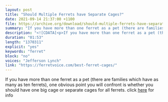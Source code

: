 ```yaml
---
layout: post
title: "Should Multiple Ferrets have Separate Cages?"
date: 2021-09-14 21:37:00 +1100
file: https://archive.org/download/should-multiple-ferrets-have-separate-cages/Should%20Multiple%20Ferrets%20have%20Separate%20Cages.mp3
summary: "If you have more than one ferret as a pet (there are families which have as many as ten ferrets), one obvious point you will confront is whether you should have one big cage or separate cages for all ferrets. "
description: "<![CDATA[<p>If you have more than one ferret as a pet (there are families which have as many as ten ferrets), one obvious point you will confront is whether you should have one big cage or separate cages for all ferrets. click <a href='https://ferretvoice.com/best-ferret-cages/'>here</a> for info </p>]]> "
duration: "01:53" 
length: "1370311"
explicit: "yes" 
keywords: "ferret"
block: "no" 
voices: "Jefferson Lynch"
link: "https://ferretvoice.com/best-ferret-cages/"
---
```


If you have more than one ferret as a pet (there are families which have as many as ten ferrets), one obvious point you will confront is whether you should have one big cage or separate cages for all ferrets. click [here](https://ferretvoice.com/best-ferret-cages/) for info

